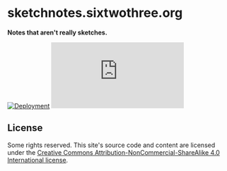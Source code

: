 # sketchnotes.sixtwothree.org

**Notes that aren't really sketches.**

[![Deployment](https://img.shields.io/netlify/a9aa9253-bb10-4b50-8996-92c3f6cf9dbc?logo=netlify&style=for-the-badge)](https://app.netlify.com/sites/sketchnotes-sixtwothree-org/deploys)
[![Vulnerabilities](https://img.shields.io/snyk/vulnerabilities/github/jgarber623/refresh-dc.org?logo=snyk&style=for-the-badge)](https://snyk.io/test/github/jgarber623/sketchnotes.sixtwothree.org)

## License

Some rights reserved. This site's source code and content are licensed under the [Creative Commons Attribution-NonCommercial-ShareAlike 4.0 International license](https://creativecommons.org/licenses/by-nc-sa/4.0/).

